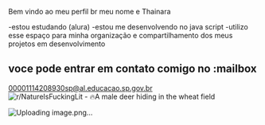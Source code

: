  Bem vindo ao meu perfil br
 meu nome e Thainara 

 -estou estudando (alura) 
 -estou me desenvolvendo no java script
 -utilizo esse espaço para minha organização e compartilhamento dos meus projetos em desenvolvimento

 ## voce pode entrar em contato comigo no :mailbox
 
 00001114208930sp@al.educacao.sp.gov.br
<img src="https://i.redd.it/ivqikvzv174d1.jpeg" alt="r/NatureIsFuckingLit - 🔥A male deer hiding in the wheat field"/> 

 
![Uploading image.png…]()
